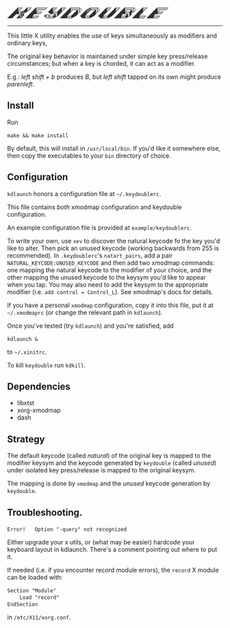 ![logo](https://github.com/baskerville/keydouble/raw/master/logo/keydouble_logo.png)

---

This little X utility enables the use of keys simultaneously as modifiers and ordinary keys,

The original key behavior is maintained under simple key press/release circumstances; but when a key is chorded, it can act as a modifier.

E.g.: *left shift + b* produces *B*, but *left shift* tapped on its own might produce *parenleft*.

## Install

Run

    make && make install

By default, this will install in `/usr/local/bin`. If you'd like it somewhere else, then copy the executables to your `bin` directory of choice.

## Configuration

`kdlaunch` honors a configuration file at `~/.keydoublerc`.

This file contains *both* xmodmap configuration and keydouble configuration.

An example configuration file is provided at `example/keydoublerc`.

To write your own, use `xev` to discover the natural keycode fo the key you'd like to alter. Then pick an unused keycode (working backwards from 255 is recommended). In `.keydoublerc`'s `natart_pairs`, add a pair `NATURAL_KEYCODE:UNUSED_KEYCODE` and then add two xmodmap commands: one mapping the natural keycode to the modifier of your choice, and the other mapping the unused keycode to the keysym you'd like to appear when you tap. You may also need to add the keysym to the appropriate modifier (i.e. `add control = Control_L`). See xmodmap's docs for details.

If you have a personal `xmodmap` configuration, copy it into this file, put it at `~/.xmodmaprc` (or change the relevant path in `kdlaunch`).

Once you've tested (try `kdlaunch`) and you're satisfied, add

    kdlaunch &

to `~/.xinitrc`.

To kill `keydouble` run `kdkill`.

## Dependencies

- libxtst
- xorg-xmodmap
- dash

## Strategy

The default keycode (called *natural*) of the original key is mapped to the modifier keysym and the keycode generated by `keydouble` (called *unused*) under isolated key press/release is mapped to the original keysym.

The mapping is done by `xmodmap` and the *unused* keycode generation by `keydouble`.

## Troubleshooting.

```Error!   Option "-query" not recognized```

Either upgrade your x utils, or (what may be easier) hardcode your keyboard layout in kdlaunch. There's a comment pointing out where to put it.


If needed (i.e. if you encounter record module errors), the `record` X module can be loaded with:

    Section "Module"
        Load "record"
    EndSection

in `/etc/X11/xorg.conf`.

